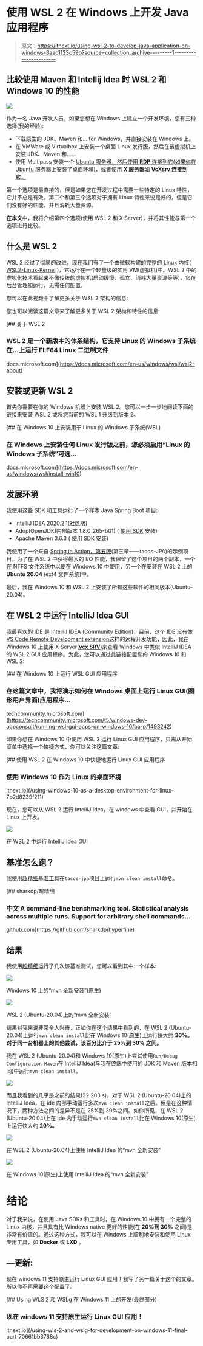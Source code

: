 # 使用 WSL 2 在 Windows 上开发 Java 应用程序

> 原文：<https://itnext.io/using-wsl-2-to-develop-java-application-on-windows-8aac1123c59b?source=collection_archive---------1----------------------->

## 比较使用 Maven 和 Intellij Idea 时 WSL 2 和 Windows 10 的性能

![](img/a985efc4402d5f9a903bf78f7fc668ed.png)

作为一名 Java 开发人员，如果您想在 Windows 上建立一个开发环境，您有三种选择(我的经验):

*   下载原生的 JDK、Maven 和… for Windows，并直接安装在 Windows 上。
*   在 VMWare 或 Virtualbox 上安装一个桌面 Linux 发行版，然后在该虚拟机上安装 JDK、Maven 和……
*   使用 Multipass 安装一个 [Ubuntu 服务器，然后使用 **RDP** 连接到它(如果你在 Ubuntu 服务器上安装了桌面环境)，或者使用 **X 服务器**如 **VcXsrv 连接到它。**](/how-to-have-a-clean-dev-environment-like-wsl-2-using-multipass-on-linux-mac-or-windows-6828a78b87d7)

第一个选项是最直接的，但是如果您在开发过程中需要一些特定的 Linux 特性，它并不总是有效。第二个和第三个选项对于拥有 Linux 特性来说是好的，但是它们没有好的性能，并且消耗大量资源。

**在本文**中，我将介绍第四个选项(使用 WSL 2 和 X Server)，并将其性能与第一个选项进行比较。

## 什么是 WSL 2

WSL 2 经过了彻底的改进，现在我们有了一个由微软构建的完整的 Linux 内核( [WSL2-Linux-Kernel](https://github.com/microsoft/WSL2-Linux-Kernel) )，它运行在一个轻量级的实用 VM(虚拟机)中。WSL 2 中的虚拟化技术看起来不像传统的虚拟机(启动缓慢、孤立、消耗大量资源等等)，它在后台管理和运行，无需任何配置。

您可以在此视频中了解更多关于 WSL 2 架构的信息:

您也可以阅读这篇文章来了解更多关于 WSL 2 架构和特性的信息:

[](https://docs.microsoft.com/en-us/windows/wsl/wsl2-about) [## 关于 WSL 2

### WSL 2 是一个新版本的体系结构，它支持 Linux 的 Windows 子系统在…上运行 ELF64 Linux 二进制文件

docs.microsoft.com](https://docs.microsoft.com/en-us/windows/wsl/wsl2-about) 

## 安装或更新 WSL 2

首先你需要在你的 Windows 机器上安装 WSL 2。您可以一步一步地阅读下面的链接来安装 WSL 2 或将您当前的 WSL 1 升级到版本 2。

[](https://docs.microsoft.com/en-us/windows/wsl/install-win10) [## 在 Windows 10 上安装用于 Linux 的 Windows 子系统(WSL)

### 在 Windows 上安装任何 Linux 发行版之前，您必须启用“Linux 的 Windows 子系统”可选…

docs.microsoft.com](https://docs.microsoft.com/en-us/windows/wsl/install-win10) 

## 发展环境

我使用这些 SDK 和工具运行了一个样本 Java Spring Boot 项目:

*   [IntelliJ IDEA 2020.2.1(社区版)](https://www.jetbrains.com/idea/download/)
*   AdoptOpenJDK(内部版本 1.8.0_265-b01) ( [使用 SDK](/install-several-versions-of-jdk-gradle-kotlin-scala-spark-and-on-your-os-in-parallel-a7de30f691ad) 安装)
*   Apache Maven 3.6.3 ( [使用 SDK](/install-several-versions-of-jdk-gradle-kotlin-scala-spark-and-on-your-os-in-parallel-a7de30f691ad) 安装)

我使用了一个来自 [Spring in Action，第五版](https://www.manning.com/books/spring-in-action-fifth-edition)(第三章——tacos-JPA)的示例项目。为了在 WSL 2 中获得最大的 I/O 性能，我保留了这个项目的两个副本，一个在 NTFS 文件系统中以便在 Windows 10 中使用，另一个在安装在 WSL 2 上的 **Ubuntu 20.04** (ext4 文件系统)中。

最后，我在 Windows 10 和 WSL 2 上安装了所有这些软件的相同版本(Ubuntu-20.04)。

## 在 WSL 2 中运行 IntelliJ Idea GUI

我最喜欢的 IDE 是 IntelliJ IDEA (Community Edition)，目前，这个 IDE 没有像[VS Code Remote Development extension](https://marketplace.visualstudio.com/items?itemName=ms-vscode-remote.vscode-remote-extensionpack)这样的远程开发功能，因此，我在 Windows 10 上使用 X Server([**vcx SRV**](https://sourceforge.net/projects/vcxsrv/))来查看 Windows 中类似 IntelliJ IDEA 的 WSL 2 GUI 应用程序。为此，您可以通过此链接配置您的 Windows 10 和 WSL 2:

[](https://techcommunity.microsoft.com/t5/windows-dev-appconsult/running-wsl-gui-apps-on-windows-10/ba-p/1493242) [## 在 Windows 10 上运行 WSL GUI 应用程序

### 在这篇文章中，我将演示如何在 Windows 桌面上运行 Linux GUI(图形用户界面)应用程序…

techcommunity.microsoft.com](https://techcommunity.microsoft.com/t5/windows-dev-appconsult/running-wsl-gui-apps-on-windows-10/ba-p/1493242) 

如果你想在 Windows 10 中使用 WSL 2 运行 Linux GUI 应用程序，只需从开始菜单中选择一个快捷方式，你可以关注这篇文章:

[](/using-windows-10-as-a-desktop-environment-for-linux-7b2d8239f2f1) [## 使用 WSL 2 在 Windows 10 中快捷地运行 Linux GUI 应用程序

### 使用 Windows 10 作为 Linux 的桌面环境

itnext.io](/using-windows-10-as-a-desktop-environment-for-linux-7b2d8239f2f1) 

现在，您可以从 WSL 2 运行 IntelliJ Idea，在 windows 中查看 GUI，并开始在 Linux 上开发。

![](img/cd0d9d07b4835c609514b4848b6995b8.png)

在 WSL 2 中运行 IntelliJ Idea GUI

## 基准怎么跑？

我使用[超精细基准工具](https://github.com/sharkdp/hyperfine)在`tacos-jpa`项目上运行`mvn clean install`命令。

[](https://github.com/sharkdp/hyperfine) [## sharkdp/超精细

### 中文 A command-line benchmarking tool. Statistical analysis across multiple runs. Support for arbitrary shell commands…

github.com](https://github.com/sharkdp/hyperfine) 

## 结果

我使用[超精细](https://github.com/sharkdp/hyperfine)运行了几次该基准测试，您可以看到其中一个样本:

![](img/403f5595ce86e5c297f23318ab011bac.png)

Windows 10 上的“mvn 全新安装”(原生)

![](img/c6c4e8c5abcf2c44256706f8e0d3aa27.png)

WSL 2 (Ubuntu-20.04)上的“mvn 全新安装”

结果对我来说非常令人兴奋，正如你在这个结果中看到的，在 WSL 2 (Ubuntu-20.04)上运行`mvn clean install`比在 Windows 10(原生)上运行快大约 **30%。对于同一台机器上的其他尝试，该百分比介于 **25%到 30%** 之间。**

我在 WSL 2 (Ubuntu-20.04)和 Windows 10(原生)上尝试使用`Run/Debug Configuration Maven`在 IntelliJ Idea(与我在终端中使用的 JDK 和 Maven 版本相同)中运行`mvn clean install`。

![](img/572b3919c08c7bc9376cf8941ab959c3.png)

而且我看到的几乎是之前的结果(22.203 s)，对于 WSL 2 (Ubuntu-20.04)上的 IntelliJ Idea，在 ide 内部手动运行多次`mvn clean install`之后。但是在这种情况下，两种方法之间的差异不是在 25%到 30%之间。如你所见，在 WSL 2 (Ubuntu-20.04)上在 ide 内手动运行`mvn clean install`比在 Windows 10(原生)上运行快大约 **20%。**

![](img/047e1ac7f80cd081bd7f8b2c11cbbf5e.png)

在 WSL 2 (Ubuntu-20.04)上使用 IntelliJ Idea 的“mvn 全新安装”

![](img/df56674fe1562733ae0ba93834c8e531.png)

在 Windows 10(原生)上使用 IntelliJ Idea 的“mvn 全新安装”

# 结论

对于我来说，在使用 Java SDKs 和工具时，在 Windows 10 中拥有一个完整的 Linux 内核，并且具有比 Windows native 更好的性能(在 **20%到 30%** 之间)是非常有价值的。通过这种方式，我可以在 Windows 上顺利地安装和使用 Linux 专用工具，如 **Docker** 或 **LXD** 。

## —更新:

现在 windows 11 支持原生运行 Linux GUI 应用！我写了另一篇关于这个的文章。所以你不再需要这个配置了。

[](/️using-wls-2-and-wslg-for-development-on-windows-11-final-part-70661bb3788c) [## ️Using WLS 2 和 WSLg 在 Windows 11 上的开发(最终部分)

### 现在 windows 11 支持原生运行 Linux GUI 应用！

itnext.io](/️using-wls-2-and-wslg-for-development-on-windows-11-final-part-70661bb3788c)